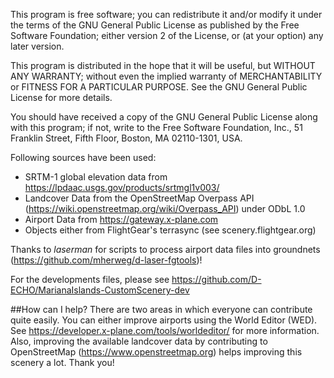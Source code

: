 This program is free software; you can redistribute it and/or
modify it under the terms of the GNU General Public License
as published by the Free Software Foundation; either version 2
of the License, or (at your option) any later version.

This program is distributed in the hope that it will be useful,
but WITHOUT ANY WARRANTY; without even the implied warranty of
MERCHANTABILITY or FITNESS FOR A PARTICULAR PURPOSE.  See the
GNU General Public License for more details.

You should have received a copy of the GNU General Public License
along with this program; if not, write to the Free Software
Foundation, Inc., 51 Franklin Street, Fifth Floor, Boston, MA  02110-1301, USA.
 
Following sources have been used:

* SRTM-1 global elevation data from https://lpdaac.usgs.gov/products/srtmgl1v003/
* Landcover Data from the OpenStreetMap Overpass API (https://wiki.openstreetmap.org/wiki/Overpass_API) under ODbL 1.0
* Airport Data from https://gateway.x-plane.com
* Objects either from FlightGear's terrasync (see scenery.flightgear.org)

Thanks to _laserman_ for scripts to process airport data files into groundnets (https://github.com/mherweg/d-laser-fgtools)!  

For the developments files, please see https://github.com/D-ECHO/MarianaIslands-CustomScenery-dev

##How can I help?
There are two areas in which everyone can contribute quite easily.
You can either improve airports using the World Editor (WED). See https://developer.x-plane.com/tools/worldeditor/ for more information.
Also, improving the available landcover data by contributing to OpenStreetMap (https://www.openstreetmap.org) helps improving this scenery a lot.
Thank you!
